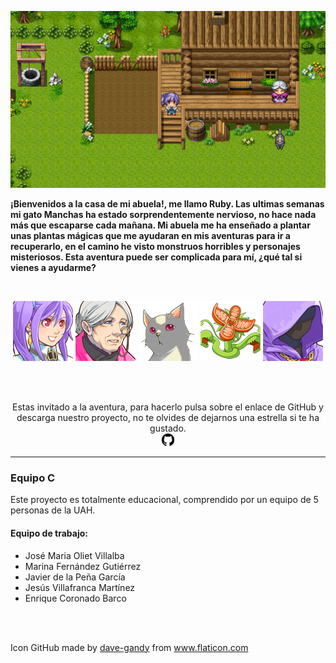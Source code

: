 <p><img src="Diseño Gráfico\Casa.png"></p>

**¡Bienvenidos a la casa de mi abuela!, me llamo Ruby.
Las ultimas semanas mi gato Manchas ha estado sorprendentemente nervioso, no hace nada más que escaparse cada mañana. Mi abuela me ha enseñado a plantar unas plantas mágicas que me ayudaran en mis aventuras para ir a recuperarlo, en el camino he visto monstruos horribles y personajes misteriosos. Esta aventura puede ser complicada para mí, ¿qué tal si vienes a ayudarme?**

<br>

<p style="text-align: center">
    <img src="Diseño Gráfico\RubyAvatar.png">
    <img src="Diseño Gráfico\Boceto abuela.png">
    <img src="Diseño Gráfico\Boceto gato.png">
    <img src="Diseño Gráfico\Boceto planta.png">
    <img src="Diseño Gráfico\Boss boceto.png">
</p>

<br><br>

<p style="text-align: center">
    Estas invitado a la aventura, para hacerlo pulsa sobre el enlace de GitHub y descarga nuestro proyecto, no te olvides de dejarnos una estrella si te ha gustado.<br>
    <a href="https://github.com/TecnologiaVideojuegos/proyecto-videojuego-team-ruby"><img style="width: 20px" src="Diseño Gráfico\GitHub.png"></a>
</p>

----



### Equipo C  
Este proyecto es totalmente educacional, comprendido por un equipo de 5 personas de la UAH.
#### **Equipo de trabajo**:

- José Maria Oliet Villalba  
- Marina Fernández Gutiérrez  
- Javier de la Peña García
- Jesús Villafranca Martínez
- Enrique Coronado Barco

<br><br>

Icon GitHub made by [dave-gandy](https://www.flaticon.com/authors/dave-gandy) from www.flaticon.com